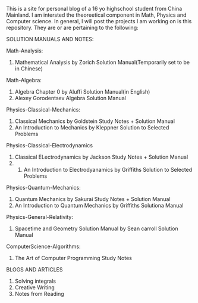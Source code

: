This is a site for personal blog of a 16 yo highschool student from China Mainland. I am intersted the theoreetical component in Math, Physics and Computer science.
In general, I will post the projects I am working on is this repository. They are or are pertaining to the following:

SOLUTION MANUALS AND NOTES:

Math-Analysis:
1. Mathematical Analysis by Zorich Solution Manual(Temporarily set to be in Chinese)

Math-Algebra:
1. Algebra Chapter 0 by Aluffi Solution Manual(in English)
2. Alexey Gorodentsev Algebra Solution Manual

Physics-Classical-Mechanics:
1. Classical Mechanics by Goldstein Study Notes + Solution Manual
2. An Introduction to Mechanics by Kleppner Solution to Selected Problems

Physics-Classical-Electrodynamics
1. Classical ELectrodynamics by Jackson Study Notes + Solution Manual
2. 1. An Introduction to Electrodyanamics by Griffiths Solution to Selected Problems

Physics-Quantum-Mechanics:
1. Quantum Mechanics by Sakurai Study Notes + Solution Manual
2. An Introduction to Quantum Mechanics by Griffiths Solutiona Manual

Physics-General-Relativity:
1. Spacetime and Geometry Solution Manual by Sean carroll Solution Manual

ComputerScience-Algorithms:
1. The Art of Computer Programming Study Notes

BLOGS AND ARTICLES

1. Solving integrals
2. Creative Writing
3. Notes from Reading
   

